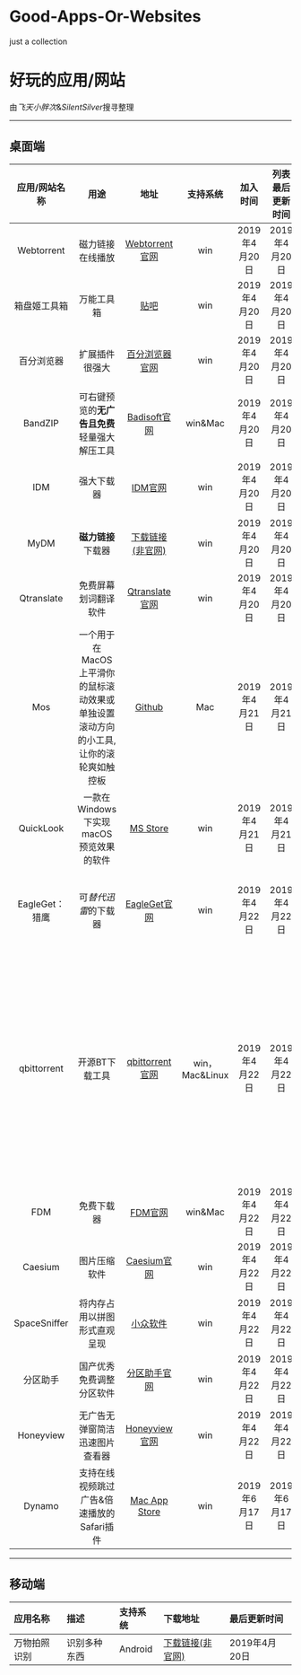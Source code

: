 # Good-Apps-Or-Websites
just a collection

# 好玩的应用/网站
由*飞天小胖次*&*SilentSilver*搜寻整理

---
## 桌面端
| 应用/网站名称 | 用途 | 地址 | 支持系统 | 加入时间 | 列表最后更新时间 |备注|
|:---:|:---:|:---:|:---:|:---:|:---:|:---:|
| Webtorrent | 磁力链接在线播放 | [Webtorrent官网](https://webtorrent.io/)  | win | 2019年4月20日 | 2019年4月20日 | |
| 箱盘姬工具箱 | 万能工具箱 | [贴吧](https://tieba.baidu.com/p/5533120272?red_tag=1550405199&pn=0&) | win | 2019年4月20日 | 2019年4月20日 | |
| 百分浏览器 | 扩展插件很强大|[百分浏览器官网](https://www.centbrowser.cn/) | win | 2019年4月20日 | 2019年4月20日 | 扩展插件详情见此[知乎回答](https://zhuanlan.zhihu.com/p/50907685)|
| BandZIP | 可右键预览的**无广告且免费**轻量强大解压工具 | [Badisoft官网](http://www.bandisoft.com/) | win&Mac | 2019年4月20日 |2019年4月20日| |
|IDM|强大下载器|[IDM官网](http://www.internetdownloadmanager.com/)|win|2019年4月20日|2019年4月20日|支持HTTP/FTP，不支持磁力链接/种子|
|MyDM|**磁力链接**下载器|[下载链接(非官网)](https://m.arpun.com/soft/74861.html)|win|2019年4月20日|2019年4月20日| |
|Qtranslate|免费屏幕划词翻译软件|[Qtranslate官网](https://qtranslate.en.softonic.com/)|win|2019年4月20日|2019年4月20日| |
|Mos|一个用于在 MacOS 上平滑你的鼠标滚动效果或单独设置滚动方向的小工具, 让你的滚轮爽如触控板|[Github](https://github.com/Caldis/Mos/releases)|Mac|2019年4月21日|2019年4月21日| |
|QuickLook|一款在Windows下实现macOS预览效果的软件|[MS Store](https://www.microsoft.com/zh-cn/p/quicklook/9nv4bs3l1h4s)|win|2019年4月21日|2019年4月21日| |
|EagleGet：猎鹰|可*替代迅雷*的下载器|[EagleGet官网](http://www.eagleget.com/cn/)|win|2019年4月22日|2019年4月22日|备注:推荐多线程下载，支持HTTP/FTP，磁力链接/种子|
|qbittorrent|开源BT下载工具|[qbittorrent官网](https://www.qbittorrent.org/download.php)|win，Mac&Linux|2019年4月22日|2019年4月22日|备注:建议添加trackers([来源1](https://github.com/ngosang/trackerslist)，[来源2](https://newtrackon.com/list))优化磁力种子的连接下载情况，使用方法:复制 trackers，打开 qbittorrent：工具>选项>BitTorrent，最下面输入框粘，并勾选*自动添加以下 trackers 到新的 torrents*|
|FDM|免费下载器|[FDM官网](https://www.freedownloadmanager.org/)|win&Mac|2019年4月22日|2019年4月22日|支持HTTP/FTP&磁力/种子|
|Caesium|图片压缩软件|[Caesium官网](https://saerasoft.com/caesium/)|win|2019年4月22日|2019年4月22日| |
|SpaceSniffer|将内存占用以拼图形式直观呈现|[小众软件](https://www.appinn.com/spacesniffer/)|win|2019年4月22日|2019年4月22日| |
|分区助手|国产优秀免费调整分区软件|[分区助手官网](http://www.disktool.cn/)|win|2019年4月22日|2019年4月22日| |
|Honeyview|无广告无弹窗简洁迅速图片查看器|[Honeyview官网](http://www.bandisoft.com/honeyview/)|win|2019年4月22日|2019年4月22日| |
|Dynamo|支持在线视频跳过广告&倍速播放的Safari插件|[Mac App Store](https://apps.apple.com/cn/app/dynamo/id1445910651?mt=12)|win|2019年6月17日|2019年6月17日| |

---
## 移动端

| 应用名称 | 描述 | 支持系统 | 下载地址 | 最后更新时间|
|:--|:--|:--|:--|:--|
| 万物拍照识别 | 识别多种东西 | Android | [下载链接(非官网)](http://m.xfdown.com/soft/65252.html) | 2019年4月20日 |
